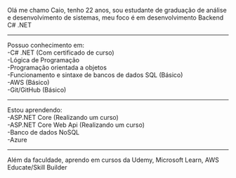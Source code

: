 Olá me chamo Caio, tenho 22 anos, sou estudante de graduação de análise e desenvolvimento de sistemas, meu foco é em desenvolvimento Backend C# .NET

---

Possuo conhecimento em:  
-C# .NET (Com certificado de curso)  
-Lógica de Programação  
-Programação orientada a objetos  
-Funcionamento e sintaxe de bancos de dados SQL (Básico)  
-AWS (Básico)  
-Git/GitHub (Básico)  

---

Estou aprendendo:  
-ASP.NET Core (Realizando um curso)  
-ASP.NET Core Web Api (Realizando um curso)  
-Banco de dados NoSQL  
-Azure  

---

Além da faculdade, aprendo em cursos da Udemy, Microsoft Learn, AWS Educate/Skill Builder
